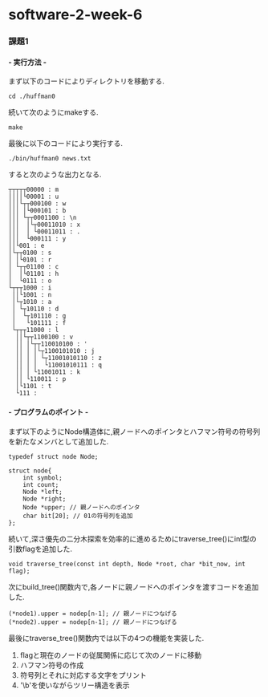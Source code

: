 # software-2-week-6

### 課題1

#### - 実行方法 -

まず以下のコードによりディレクトリを移動する.
```
cd ./huffman0
```

続いて次のようにmakeする.
```
make
```

最後に以下のコードにより実行する.
```
./bin/huffman0 news.txt
```

すると次のような出力となる.
```
┬┬┬┬┬00000 : m
││││└00001 : u
│││└┬┬000100 : w
│││ │└000101 : b
│││ └┬┬0001100 : \n
│││  │└┬00011010 : x
│││  │ └00011011 : .
│││  └000111 : y
││└001 : e
│└┬┬0100 : s
│ │└0101 : r
│ └┬┬01100 : c
│  │└01101 : h
│  └0111 : o
└┬┬┬1000 : i
 ││└1001 : n
 │└┬1010 : a
 │ └┬10110 : d
 │  └┬101110 : g
 │   └101111 : f
 └┬┬┬11000 : l
  ││└┬┬1100100 : v
  ││ │└┬┬110010100 : '
  ││ │ │└┬1100101010 : j
  ││ │ │ └┬11001010110 : z
  ││ │ │  └11001010111 : q
  ││ │ └11001011 : k
  ││ └110011 : p
  │└1101 : t
  └111 :  
```

#### - プログラムのポイント -

まず以下のようにNode構造体に,親ノードへのポインタとハフマン符号の符号列を新たなメンバとして追加した.
```
typedef struct node Node;

struct node{
    int symbol;
    int count;
    Node *left;
    Node *right;
    Node *upper; // 親ノードへのポインタ
    char bit[20]; // 01の符号列を追加
};
```

続いて,深さ優先の二分木探索を効率的に進めるためにtraverse_tree()にint型の引数flagを追加した.
```
void traverse_tree(const int depth, Node *root, char *bit_now, int flag);
```

次にbuild_tree()関数内で,各ノードに親ノードへのポインタを渡すコードを追加した.
```
(*node1).upper = nodep[n-1]; // 親ノードにつなげる
(*node2).upper = nodep[n-1]; // 親ノードにつなげる
```

最後にtraverse_tree()関数内では以下の4つの機能を実装した.

1. flagと現在のノードの従属関係に応じて次のノードに移動
2. ハフマン符号の作成
3. 符号列とそれに対応する文字をプリント
4. '\b'を使いながらツリー構造を表示